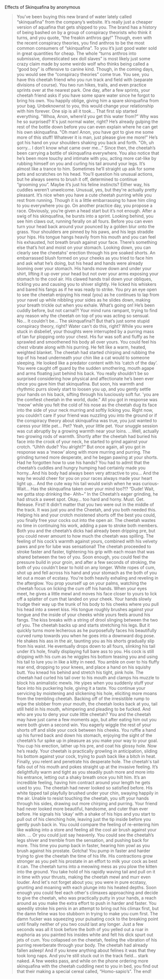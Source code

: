 Effects of Skinquafina by anonymous

>You’ve been buying this new brand of water lately called “skinquafina” from the company’s website.
>It’s really just a cheaper version of aquafina that gets shipped to you.
>The brand has a history of being bashed on by a group of conspiracy theorists who think it turns, and you quote, “the freakin anthros gay!”
>Though, even with the recent conspiracy theories, you find anthros to be the most common consumers of “skinquafina”.
>To you it’s just good water sold in great quantities for cheap.
>The whole “turns anthros into submissive, domesticated sex doll slaves” is most likely just some crazy claim made by some weirdo wolf who thinks being called a “good boy” is offensive to canine kind.
>Though, in the coming days, you would see the “conspiracy theories” come true.
>You see, you have this cheetah friend who you run track and field with (separate divisions of course).
>You two run hikes, trails, and even practice sprints over at the nearest park.
>One day, after a few sprints, your cheetah friend asks if you have some spare water since he forgot to bring his own.
>You happily oblige, giving him a spare skinquafina from your bag.
>Unbeknownst to you, this would change your relationship with him forever.
>One sip is all it took… That first sip started everything.
>"Whoa, Anon, where’d you get this water from?”
>Why was he so surprised? It's just normal water, right?
>He’s already gulping the rest of the bottle down before you can even explain where he can get his own skinquafina.
>"Oh man! Anon, you have got to give me some more of this stuff! Whatever it is man, just please give me more!”
>He’s got his hand on your shoulders shaking you back and forth.
>"Oh, uh sorry… I don’t know what came over me…”
>Since then, the cheetah’s been carrying a bottle of skinquafina everywhere.
>You also notice that he’s been more touchy and intimate with you, acting more cat-like by rubbing himself on you and curling his tail around your legs.
>It’s almost like a trance to him.
>Sometimes he’ll straight up ask for some pets and scratches on his head.
>You’ll question his unusual actions, but he always seems to brush it off, determined to continue “grooming you”.
>Maybe it’s just his feline instincts?
>Either way, his cuddles weren’t unwelcome.
>Unusual, yes, but they're actually pretty pleasant.
>It’s nice when you have a cute cheetah purring while you rest from running.
>Though it is a little embarrassing to have him cling to you everywhere you go.
>On another practice day, you propose a race.
>Obviously, you’re given a head start but it’s not enough.
>After a swig of his skinquafina, he bursts into a sprint.
>Looking behind, you see him claws out, running ferally on all fours.
>Before you can even turn your head back around your pounced by a golden blur onto the grass.
>Your shoulders are pinned by his paws, and his legs straddle your hips.
>His tongue hangs heavily from his mouth and you can feel his exhausted, hot breath brush against your face.
>There’s something else that’s hot and moist on your stomach.
>Looking down, you can clearly see the cheetahs' erection through his pre soaked shorts.
>An embarrassed blush formed on your cheeks as you tried to face him and ask what he’s doing, but his head and hands were already looming over your stomach.
>His hands move down and under your shirt, lifting it up over your head but not over your arms exposing your stomach to the cool air.
>His clawed hands trail down your obliques, tickling you and causing you to shiver slightly.
>He licked his whiskers and bared his fangs as if he was ready to strike.
>You pry an eye open to see the cheetah enjoying his meal (you) as he continues to lap from your navel up while nibbling your sides as he slides down, making your breath trickle out when you exhale.
>What’s going on!
>He’s been cuddly before, but not carnal?!
>Your mind runs rampant, trying to find any reason why the cheetah on top of you was acting so sensual.
>No… It couldn't be… The skinquafina?!
>But that’s just some stupid conspiracy theory, right?
>Water can't do this, right?
>While you were stuck in disbelief, your thoughts were interrupted by a purring mass of tan fur plopping onto your chest.
>His fur was soft and fluffy as he sprawled and smoothened his body all over yours.
>You could feel his chest vibrate along with his purring.
>He felt like a warm, heated, weighted blanket.
>The cheetah had started chirping and rubbing the top of his head underneath your chin like a cat would to someone sleeping.
>He looked like a predator content with his ‘catch of the day’.
>You were caught off guard by the sudden smothering, mouth agape and arms floating just behind his back.
>You really shouldn’t be so surprised considering how physical and affectionate he’s been ever since you gave him that skinquafina.
>But soon, his warmth and rhythmic purrs slowly start to loosen you up, and you gently settle your hands on his back, sifting through his lusciously soft fur.
>'you are the comfiest cheetah in the world, dude.”
>All you got in response was ‘meow’ while you felt the cold of his nose as the cheetah dug its face into the side of your neck murring and softly licking you.
>Right now, you couldn’t care if your friend was nuzzling you into the ground or if the conspiracy theory about skinquafina was true, you just wanted to caress your little pet… Pet?
>Yeah, your little pet.
>Your snuggle session was cut abruptly by a growing warmth near your loins.
>...Well, actually two growing rods of warmth.
>Shortly after the cheetah had buried his face into the crook of your neck, he started to grind against your crotch.
>“Uhhh dude? You alright?”
>But once again, all you got in response was a ‘meow’ along with more murring and purring.
>The grinding turned more desperate, and he began pawing at your shorts.
>Had he forgotten how to use his hands?
>You had to admit that the cheetah’s cuddles and hungry humping had certainly made you horny…And his body had always been very attractive to you… And the way he would cheer for you on your races always made your heart light up… And the cute way his tail would swish when he was curious-
>Wait… Has the skinquafina taken over your mind too?!?
>“Dude! Wait, we gotta stop drinking the- Ahh~”
>In the Cheetah’s eager grinding, he had struck a sweet spot.
>Okay… too hard and horny. Must. Get. Release. First!
>It didn’t matter that you two were out in the middle of the track.
>It was just you and the Cheetah, and you both needed this.
>Helping his and your crotch moistened shorts off the best you could, you finally free your cocks out into the open air.
>The cheetah wastes no time in continuing his work, adding a paw to stroke both members.
>Both you and the cheetah’s dicks had already been dripping pre, but you could never amount to how much the cheetah was spilling.
>The feeling of his cock’s warmth against yours, combined with his velvety paws and pre for lube was sensational!
>The cheetah proceeded to stroke faster and faster, tightening his grip with each moan that was shared between the two of you.
>Soon enough, you could feel the pressure build in your groin, and after a few seconds of stroking, the both of you couldn't bear to hold on any longer.
>White ropes of cum, shot up and fell across his hand and your stomach as the both of you let out a moan of ecstasy.
>You're both heavily exhaling and reveling in the afterglow.
>You prop yourself up on your palms, watching the cheetah focus on licking the cum off his hands.
>When your eyes meet, he gives a little mewl and moves his face closer to yours to lick off a splatter of cum that landed on your cheek.
>Your hands slowly trudge their way up the trunk of his body to his cheeks where you pull his head into a sweet kiss.
>His tongue roughly brushes against your tongue and the inside of your cheeks while yours feels around his fangs.
>The kiss breaks with a string of drool slinging between the two of you.
>The cheetah backs up and starts stretching his legs.
>But it quickly turns more lecherous as he purposefully faces his beautifully curved rump towards you when he goes into a downward dog pose.
>He shakes his ass in the air, taunting you as his shorts gradually slip from his waist.
>He eventually drops down to all fours, slinking his tail under it’s hole, finally displaying full bare ass to you.
>His cock is still dripping with his cum as he wiggles his bottom teasing you and using his tail to lure you in like a kitty in need.
>You amble on over to his fluffy rear end, dropping to your knees, and place a hand on his squishy butt.
>You knead his behind and stretch his tight, pink hole.
>The cheetah had curled his tail over to his mouth and clamps his muzzle to block his animalistic mewls.
>He yipes when you suddenly stuff your face into his puckering hole, giving it a taste.
>You continue your servicing by moistening and slickening his hole, eliciting more moans from the trembling cheetah.
>Backing off of the irresistible rump to wipe the slobber from your mouth, the cheetah looks back at you, tail still held in his mouth, whimpering and pleading to be fucked.
>And who are you to deny your cute little cheetah?
>You and the cheetah may have just came a few moments ago, but after eating him out you were both given a second win.
>You eagerly wiggle the rest of your shorts off and slide your cock between his cheeks.
>You ruffle a hand up his furred back and down his stomach, enjoying the sight of the cheetah’s fur spike up in pleasure as you make your way to your goal.
>You cup his erection, lather up his pre, and coat his glossy hole.
>Now he’s ready.
>Your cheetah is practically growling in anticipation, sliding his bottom against your cock, trying to push back like a bitch in heat.
>Finally, you relent and penetrate his desperate hole.
>The cheetah's tail falls out of his mouth and pokes straight up at the invasive feeling.
>It’s delightfully warm and tight as you steadily push more and more into his entrance, letting out a shaky breath once you hilt him.
>It’s an incredible feeling, having him contract around your length he gets used to you.
>The cheetah had never looked so satisfied before.
>His white tipped tail playfully brushed under your chin, swaying happily in the air.
>Unable to resist touching the cheetah, you sift your hands through his sides, drawing out more chirping and purring.
>Your friend had never looked more beautiful, handsome, and cuter than ever before.
>He signals his ‘okay’ with a shake of his hips and you start to pull out of his clenching hole, leaving just the tip inside before you gently push back in.
>You could compare the feeling of re-entering him like walking into a store and feeling all the cool air brush against your skin.
>... Or you could just say heavenly.
>You could see the cheetah’s legs shiver and tremble from the sensation, and pushing back for more.
>This time you pump back in faster, hearing him yowl as you brush against his prostate.
>Gotcha!
>You pump in faster and harder trying to give the cheetah the time of his life.
>His contractions grow stronger as you pelt his prostate in an effort to milk your cock as best it can.
>The cheetah turns into a meowing mess as you plow the kitten into the ground.
>You take hold of his rapidly waving tail and pull on it in time with your thrusts, making the cheetah mewl and murr even louder.
>And let's not forget about you; you were in pure ecstasy, grunting and moaning with each plunge into his heated depths.
>Soon enough you could feel each other's climaxes approaching and decide to give the cheetah, who was practically putty in your hands, a reach around as you make the extra effort to push in harder and faster.
>You speedily stroke his penis in an attempt to bring out his climax first, but the damn feline was too stubborn in trying to make you cum first.
>The damn fucker was squeezing your pulsating cock to the breaking point until finally neither of you two could last any longer.
>Just a few seconds was all it took before the both of you yelled out a roar in euphoria as you painted his insides white and felt his dick spurt out jets of cum.
>You collapsed on the cheetah, feeling the vibration of his purring reverberate through your body.
>The cheetah had already fallen asleep!
>And if you knew anything about felines it was that they took long naps.
>And you’re still stuck out in the track field… stark naked.
>A few weeks pass, and while on the phone ordering more skinquafina with the cheetah cuddling next to you in bed, you find out that their making a special cereal called, “Homo-sapio’s”.
>The end!
